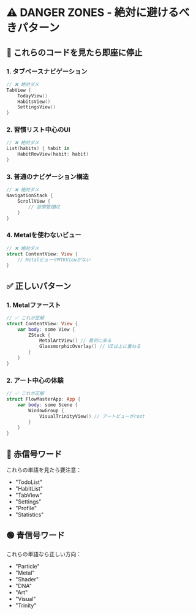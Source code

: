 # ⚠️ DANGER ZONES - 絶対に避けるべきパターン

## 🚫 これらのコードを見たら即座に停止

### 1. タブベースナビゲーション
```swift
// ❌ 絶対ダメ
TabView {
    TodayView()
    HabitsView()
    SettingsView()
}
```

### 2. 習慣リスト中心のUI
```swift
// ❌ 絶対ダメ
List(habits) { habit in
    HabitRowView(habit: habit)
}
```

### 3. 普通のナビゲーション構造
```swift
// ❌ 絶対ダメ
NavigationStack {
    ScrollView {
        // 習慣管理UI
    }
}
```

### 4. Metalを使わないビュー
```swift
// ❌ 絶対ダメ
struct ContentView: View {
    // MetalビューやMTKViewがない
}
```

## ✅ 正しいパターン

### 1. Metalファースト
```swift
// ✅ これが正解
struct ContentView: View {
    var body: some View {
        ZStack {
            MetalArtView() // 最初に来る
            GlassmorphicOverlay() // UIは上に重ねる
        }
    }
}
```

### 2. アート中心の体験
```swift
// ✅ これが正解
struct FlowMasterApp: App {
    var body: some Scene {
        WindowGroup {
            VisualTrinityView() // アートビューがroot
        }
    }
}
```

## 🔴 赤信号ワード
これらの単語を見たら要注意：
- "TodoList"
- "HabitList" 
- "TabView"
- "Settings"
- "Profile"
- "Statistics"

## 🟢 青信号ワード
これらの単語なら正しい方向：
- "Particle"
- "Metal"
- "Shader"
- "DNA"
- "Art"
- "Visual"
- "Trinity"